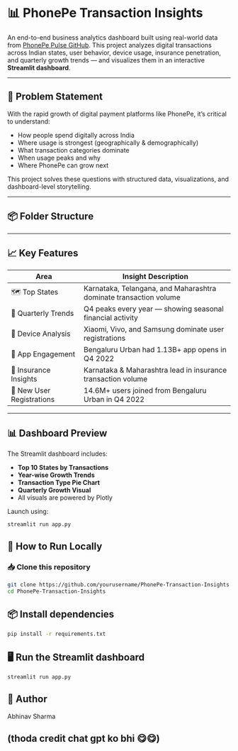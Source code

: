 # 📊 PhonePe Transaction Insights

An end-to-end business analytics dashboard built using real-world data from [PhonePe Pulse GitHub](https://github.com/PhonePe/pulse). This project analyzes digital transactions across Indian states, user behavior, device usage, insurance penetration, and quarterly growth trends — and visualizes them in an interactive **Streamlit dashboard**.

---

## 🧠 Problem Statement

With the rapid growth of digital payment platforms like PhonePe, it’s critical to understand:

- How people spend digitally across India
- Where usage is strongest (geographically & demographically)
- What transaction categories dominate
- When usage peaks and why
- Where PhonePe can grow next

This project solves these questions with structured data, visualizations, and dashboard-level storytelling.

---

## 📦 Folder Structure

---

## 📈 Key Features

| Area                      | Insight Description |
|---------------------------|---------------------|
| 🗺️ Top States              | Karnataka, Telangana, and Maharashtra dominate transaction volume |
| 📆 Quarterly Trends        | Q4 peaks every year — showing seasonal financial activity |
| 📱 Device Analysis         | Xiaomi, Vivo, and Samsung dominate user registrations |
| 📍 App Engagement          | Bengaluru Urban had 1.13B+ app opens in Q4 2022 |
| 🧾 Insurance Insights       | Karnataka & Maharashtra lead in insurance transaction volume |
| 👥 New User Registrations  | 14.6M+ users joined from Bengaluru Urban in Q4 2022 |

---

## 📊 Dashboard Preview

The Streamlit dashboard includes:

- **Top 10 States by Transactions**
- **Year-wise Growth Trends**
- **Transaction Type Pie Chart**
- **Quarterly Growth Visual**
- All visuals are powered by Plotly

Launch using:

```bash
streamlit run app.py

```
## 🚀 How to Run Locally

### 📥 Clone this repository

```bash
git clone https://github.com/yourusername/PhonePe-Transaction-Insights.git
cd PhonePe-Transaction-Insights
```

## 📦 Install dependencies
```bash
pip install -r requirements.txt
```

## 🖥️ Run the Streamlit dashboard

```bash
streamlit run app.py

```

## 👤 Author
Abhinav Sharma

(thoda credit chat gpt ko bhi 😋😋)
---